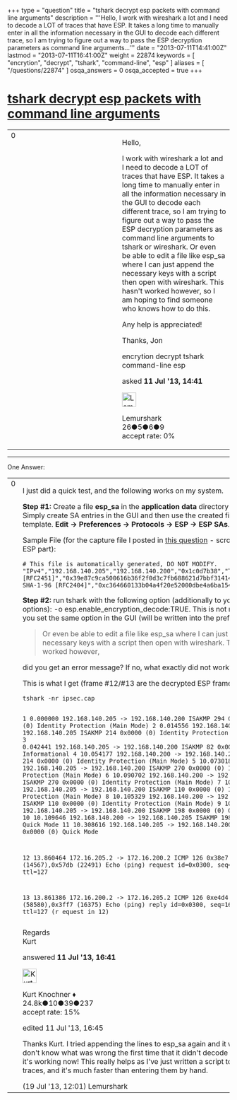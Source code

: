 +++
type = "question"
title = "tshark decrypt esp packets with command line arguments"
description = '''Hello, I work with wireshark a lot and I need to decode a LOT of traces that have ESP. It takes a long time to manually enter in all the information necessary in the GUI to decode each different trace, so I am trying to figure out a way to pass the ESP decryption parameters as command line arguments...'''
date = "2013-07-11T14:41:00Z"
lastmod = "2013-07-11T16:41:00Z"
weight = 22874
keywords = [ "encrytion", "decrypt", "tshark", "command-line", "esp" ]
aliases = [ "/questions/22874" ]
osqa_answers = 0
osqa_accepted = true
+++

<div class="headNormal">

# [tshark decrypt esp packets with command line arguments](/questions/22874/tshark-decrypt-esp-packets-with-command-line-arguments)

</div>

<div id="main-body">

<div id="askform">

<table id="question-table" style="width:100%;"><colgroup><col style="width: 50%" /><col style="width: 50%" /></colgroup><tbody><tr class="odd"><td style="width: 30px; vertical-align: top"><div class="vote-buttons"><div id="post-22874-score" class="post-score" title="current number of votes">0</div><div id="favorite-count" class="favorite-count"></div></div></td><td><div id="item-right"><div class="question-body"><p>Hello,</p><p>I work with wireshark a lot and I need to decode a LOT of traces that have ESP. It takes a long time to manually enter in all the information necessary in the GUI to decode each different trace, so I am trying to figure out a way to pass the ESP decryption parameters as command line arguments to tshark or wireshark. Or even be able to edit a file like esp_sa where I can just append the necessary keys with a script then open with wireshark. This hasn't worked however, so I am hoping to find someone who knows how to do this.</p><p>Any help is appreciated!</p><p>Thanks, Jon</p></div><div id="question-tags" class="tags-container tags">encrytion decrypt tshark command-line esp</div><div id="question-controls" class="post-controls"></div><div class="post-update-info-container"><div class="post-update-info post-update-info-user"><p>asked <strong>11 Jul '13, 14:41</strong></p><img src="https://secure.gravatar.com/avatar/e96b0196e8e968b1a2d8f6ddfda87ab1?s=32&amp;d=identicon&amp;r=g" class="gravatar" width="32" height="32" alt="Lemurshark&#39;s gravatar image" /><p>Lemurshark<br />
<span class="score" title="26 reputation points">26</span><span title="5 badges"><span class="badge1">●</span><span class="badgecount">5</span></span><span title="6 badges"><span class="silver">●</span><span class="badgecount">6</span></span><span title="9 badges"><span class="bronze">●</span><span class="badgecount">9</span></span><br />
<span class="accept_rate" title="Rate of the user&#39;s accepted answers">accept rate:</span> <span title="Lemurshark has no accepted answers">0%</span></p></div></div><div id="comments-container-22874" class="comments-container"></div><div id="comment-tools-22874" class="comment-tools"></div><div class="clear"></div><div id="comment-22874-form-container" class="comment-form-container"></div><div class="clear"></div></div></td></tr></tbody></table>

------------------------------------------------------------------------

<div class="tabBar">

<span id="sort-top"></span>

<div class="headQuestions">

One Answer:

</div>

</div>

<span id="22876"></span>

<div id="answer-container-22876" class="answer accepted-answer">

<table style="width:100%;"><colgroup><col style="width: 50%" /><col style="width: 50%" /></colgroup><tbody><tr class="odd"><td style="width: 30px; vertical-align: top"><div class="vote-buttons"><div id="post-22876-score" class="post-score" title="current number of votes">0</div></div></td><td><div class="item-right"><div class="answer-body"><p>I just did a quick test, and the following works on my system.</p><p><strong>Step #1:</strong> Create a file <strong>esp_sa</strong> in the <strong>application data</strong> directory of the User. Simply create SA entries in the GUI and then use the created file as a template. <strong>Edit -&gt; Preferences -&gt; Protocols -&gt; ESP -&gt; ESP SAs</strong>.</p><p>Sample File (for the capture file I posted in <a href="http://ask.wireshark.org/questions/12019/how-can-i-decrypt-ikev1-packets">this question</a> - scroll down to the ESP part):</p><pre><code># This file is automatically generated, DO NOT MODIFY.
&quot;IPv4&quot;,&quot;192.168.140.205&quot;,&quot;192.168.140.200&quot;,&quot;0x1c0d7b38&quot;,&quot;TripleDES-CBC [RFC2451]&quot;,&quot;0x39e87c9ca500616b36f2f0d3c7fb688621d7bbf31414abbd&quot;,&quot;HMAC-SHA-1-96 [RFC2404]&quot;,&quot;0xc364660133b04a4f20e52000dbe4a6ba154c09c1&quot;</code></pre><p><strong>Step #2:</strong> run tshark with the following option (additionally to your other options): -o esp.enable_encryption_decode:TRUE. This is not necessary, if you set the same option in the GUI (will be written into the preferences file).</p><blockquote><p>Or even be able to edit a file like esp_sa where I can just append the necessary keys with a script then open with wireshark. This hasn't worked however,</p></blockquote><p>did you get an error message? If no, what exactly did not work?</p><p>This is what I get (frame #12/#13 are the decrypted ESP frames).</p><pre><code>tshark -nr ipsec.cap

  1   0.000000 192.168.140.205 -&gt; 192.168.140.200 ISAKMP 294 0x0000 (0) Identity Protection (Main Mode)
  2   0.014556 192.168.140.200 -&gt; 192.168.140.205 ISAKMP 214 0x0000 (0) Identity Protection (Main Mode)
  3   0.042441 192.168.140.205 -&gt; 192.168.140.200 ISAKMP 82 0x0000 (0) Informational
  4  10.054177 192.168.140.200 -&gt; 192.168.140.205 ISAKMP 214 0x0000 (0) Identity Protection (Main Mode)
  5  10.073018 192.168.140.205 -&gt; 192.168.140.200 ISAKMP 270 0x0000 (0) Identity Protection (Main Mode)
  6  10.090702 192.168.140.200 -&gt; 192.168.140.205 ISAKMP 270 0x0000 (0) Identity Protection (Main Mode)
  7  10.104128 192.168.140.205 -&gt; 192.168.140.200 ISAKMP 110 0x0000 (0) Identity Protection (Main Mode)
  8  10.105329 192.168.140.200 -&gt; 192.168.140.205 ISAKMP 110 0x0000 (0) Identity Protection (Main Mode)
  9  10.108102 192.168.140.205 -&gt; 192.168.140.200 ISAKMP 198 0x0000 (0) Quick Mode
 10  10.109646 192.168.140.200 -&gt; 192.168.140.205 ISAKMP 198 0x0000 (0) Quick Mode
 11  10.308616 192.168.140.205 -&gt; 192.168.140.200 ISAKMP 94 0x0000 (0) Quick Mode

  12  13.860464 172.16.205.2 -&gt; 172.16.200.2 ICMP 126 0x38e7 (14567),0x57db (22491) Echo (ping) request  id=0x0300, seq=16640/65, ttl=127

  13  13.861386 172.16.200.2 -&gt; 172.16.205.2 ICMP 126 0xe4d4 (58580),0x3ff7 (16375) Echo (ping) reply    id=0x0300, seq=16640/65, ttl=127 (r
equest in 12)
</code></pre><p>Regards<br />
Kurt</p></div><div class="answer-controls post-controls"></div><div class="post-update-info-container"><div class="post-update-info post-update-info-user"><p>answered <strong>11 Jul '13, 16:41</strong></p><img src="https://secure.gravatar.com/avatar/23b7bf5b13bc2c98b2e8aa9869ca5d75?s=32&amp;d=identicon&amp;r=g" class="gravatar" width="32" height="32" alt="Kurt%20Knochner&#39;s gravatar image" /><p>Kurt Knochner ♦<br />
<span class="score" title="24767 reputation points"><span>24.8k</span></span><span title="10 badges"><span class="badge1">●</span><span class="badgecount">10</span></span><span title="39 badges"><span class="silver">●</span><span class="badgecount">39</span></span><span title="237 badges"><span class="bronze">●</span><span class="badgecount">237</span></span><br />
<span class="accept_rate" title="Rate of the user&#39;s accepted answers">accept rate:</span> <span title="Kurt Knochner has 344 accepted answers">15%</span> </br></p></div><div class="post-update-info post-update-info-edited"><p>edited 11 Jul '13, 16:45</p></div></div><div id="comments-container-22876" class="comments-container"><span id="23173"></span><div id="comment-23173" class="comment"><div id="post-23173-score" class="comment-score"></div><div class="comment-text"><p>Thanks Kurt. I tried appending the lines to esp_sa again and it worked. I don't know what was wrong the first time that it didn't decode the ESP, but it's working now! This really helps as I've just written a script to decrypt the traces, and it's much faster than entering them by hand.</p></div><div id="comment-23173-info" class="comment-info"><span class="comment-age">(19 Jul '13, 12:01)</span> Lemurshark</div></div></div><div id="comment-tools-22876" class="comment-tools"></div><div class="clear"></div><div id="comment-22876-form-container" class="comment-form-container"></div><div class="clear"></div></div></td></tr></tbody></table>

</div>

<div class="paginator-container-left">

</div>

</div>

</div>

